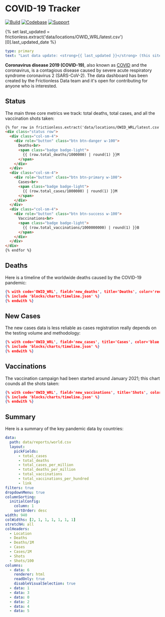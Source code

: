 # COVID-19 Tracker

[![Build](https://img.shields.io/github/workflow/status/frictionlessdata/livemark/general/main)](https://github.com/frictionlessdata/livemark/actions)
[![Codebase](https://img.shields.io/badge/codebase-github-brightgreen)](https://github.com/frictionlessdata/livemark)
[![Support](https://img.shields.io/badge/support-discord-brightgreen)](https://discord.com/channels/695635777199145130/695635777199145133)

{% set last_updated = frictionless.extract('data/locations/OWID_WRL/latest.csv')[0].last_updated_date %}

```yaml remark
type: primary
text: "Last data update: <strong>{{ last_updated }}</strong> (this site is being updated on a nightly basis)."
```

**Coronavirus disease 2019 (COVID-19)**, also known as [COVID](https://en.wikipedia.org/wiki/COVID-19) and the coronavirus, is a contagious disease caused by severe acute respiratory syndrome coronavirus 2 (SARS-CoV-2). The data dashboard has been created by the Frictionless Data team and it's open for contributing for anyone who is interested.

## Status

The main three core metrics we track: total deaths, total cases, and all the vaccination shots taken:

```html markup
{% for row in frictionless.extract('data/locations/OWID_WRL/latest.csv') %}
<div class="status row">
  <div class="col-sm-4">
    <div role="button" class="btn btn-danger w-100">
      Deaths<br>
      <span class="badge badge-light">
        {{ (row.total_deaths/1000000) | round(1) }}M
      </span>
    </div>
  </div>
  <div class="col-sm-4">
    <div role="button" class="btn btn-primary w-100">
      Cases<br>
      <span class="badge badge-light">
        {{ (row.total_cases/1000000) | round(1) }}M
      </span>
    </div>
  </div>
  <div class="col-sm-4">
    <div role="button" class="btn btn-success w-100">
      Vaccinations<br>
      <span class="badge badge-light">
        {{ (row.total_vaccinations/1000000000) | round(1) }}B
      </span>
    </div>
  </div>
</div>
{% endfor %}
```

## Deaths

Here is a timeline of the worldwide deaths caused by the COVID-19 pandemic:

```json chart
{% with code='OWID_WRL', field='new_deaths', title='Deaths', color='red' %}
{% include 'blocks/charts/timeline.json' %}
{% endwith %}
```

## New Cases

The new cases data is less reliable as cases registration really depends on the testing volume and methodology:

```json chart
{% with code='OWID_WRL', field='new_cases', title='Cases', color='blue' %}
{% include 'blocks/charts/timeline.json' %}
{% endwith %}
```

## Vaccinations

The vaccination campaign had been started around January 2021; this chart counds all the shots taken:

```json chart
{% with code='OWID_WRL', field='new_vaccinations', title='Shots', color='green' %}
{% include 'blocks/charts/timeline.json' %}
{% endwith %}
```

## Summary

Here is a summary of the key pandemic data by countries:

```yaml table
data:
  path: data/reports/world.csv
  layout:
    pickFields:
      - total_cases
      - total_deaths
      - total_cases_per_million
      - total_deaths_per_million
      - total_vaccinations
      - total_vaccinations_per_hundred
      - link
filters: true
dropdownMenu: true
columnSorting:
  initialConfig:
    column: 1
    sortOrder: desc
width: 940
colWidths: [2, 1, 1, 1, 1, 1, 1]
stretchH: all
colHeaders:
  - Location
  - Deaths
  - Deaths/1M
  - Cases
  - Cases/1M
  - Shots
  - Shots/100
columns:
  - data: 6
    renderer: html
    readOnly: true
    disableVisualSelection: true
  - data: 1
  - data: 3
  - data: 0
  - data: 2
  - data: 4
  - data: 5
```

